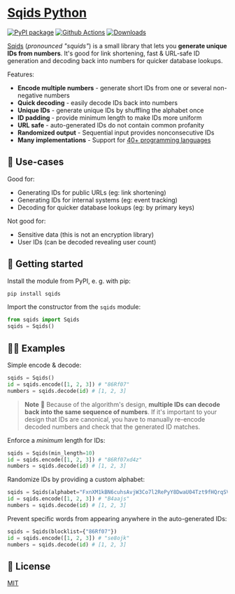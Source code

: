 # [Sqids Python](https://sqids.org/python)

[![PyPI package](https://badge.fury.io/py/sqids.svg)](https://pypi.org/project/sqids/)
[![Github Actions](https://img.shields.io/github/actions/workflow/status/sqids/sqids-python/tests.yml)](https://github.com/sqids/sqids-python/actions)
[![Downloads](https://img.shields.io/pypi/dm/sqids)](https://pypi.org/project/sqids/)

[Sqids](https://sqids.org/python) (*pronounced "squids"*) is a small library that lets you **generate unique IDs from numbers**. It's good for link shortening, fast & URL-safe ID generation and decoding back into numbers for quicker database lookups.

Features:

- **Encode multiple numbers** - generate short IDs from one or several non-negative numbers
- **Quick decoding** - easily decode IDs back into numbers
- **Unique IDs** - generate unique IDs by shuffling the alphabet once
- **ID padding** - provide minimum length to make IDs more uniform
- **URL safe** - auto-generated IDs do not contain common profanity
- **Randomized output** - Sequential input provides nonconsecutive IDs
- **Many implementations** - Support for [40+ programming languages](https://sqids.org/)

## 🧰 Use-cases

Good for:

- Generating IDs for public URLs (eg: link shortening)
- Generating IDs for internal systems (eg: event tracking)
- Decoding for quicker database lookups (eg: by primary keys)

Not good for:

- Sensitive data (this is not an encryption library)
- User IDs (can be decoded revealing user count)

## 🚀 Getting started

Install the module from PyPI, e. g. with pip:

```bash
pip install sqids
```

Import the constructor from the `sqids` module:

```python
from sqids import Sqids
sqids = Sqids()
```

## 👩‍💻 Examples

Simple encode & decode:

```python
sqids = Sqids()
id = sqids.encode([1, 2, 3]) # "86Rf07"
numbers = sqids.decode(id) # [1, 2, 3]
```

> **Note**
> 🚧 Because of the algorithm's design, **multiple IDs can decode back into the same sequence of numbers**. If it's important to your design that IDs are canonical, you have to manually re-encode decoded numbers and check that the generated ID matches.

Enforce a *minimum* length for IDs:

```python
sqids = Sqids(min_length=10)
id = sqids.encode([1, 2, 3]) # "86Rf07xd4z"
numbers = sqids.decode(id) # [1, 2, 3]
```

Randomize IDs by providing a custom alphabet:

```python
sqids = Sqids(alphabet="FxnXM1kBN6cuhsAvjW3Co7l2RePyY8DwaU04Tzt9fHQrqSVKdpimLGIJOgb5ZE")
id = sqids.encode([1, 2, 3]) # "B4aajs"
numbers = sqids.decode(id) # [1, 2, 3]
```

Prevent specific words from appearing anywhere in the auto-generated IDs:

```python
sqids = Sqids(blocklist={"86Rf07"})
id = sqids.encode([1, 2, 3]) # "se8ojk"
numbers = sqids.decode(id) # [1, 2, 3]
```

## 📝 License

[MIT](LICENSE)
